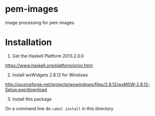 pem-images
==========

image processing for pem images

Installation
============

1. Get the Haskell Platform 2013.2.0.0

https://www.haskell.org/platform/prior.html

2. Install wxWidgets 2.8.12 for Windows

http://sourceforge.net/projects/wxwindows/files/2.8.12/wxMSW-2.8.12-Setup.exe/download

3. Install this package

On a command line do `cabal install` in this directory

